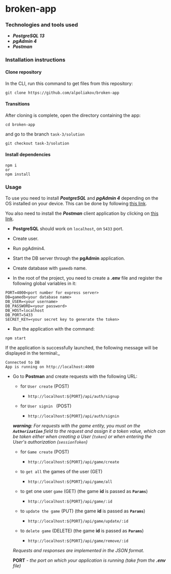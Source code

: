 # broken-app
### Technologies and tools used
- _**PostgreSQL 13**_
- _**pgAdmin 4**_
- _**Postman**_

### Installation instructions
#### Clone repository
In the CLI, run this command to get files from this repository:
````
git clone https://github.com/alpoliakov/broken-app
````
#### Transitions
After cloning is complete, open the directory containing the app:
````
cd broken-app
````
and go to the branch ````task-3/solution````
````
git checkout task-3/solution
````
#### Install dependencies
````
npm i
or
npm install
````

### Usage
To use you need to install _**PostgreSQL**_ and _**pgAdmin 4**_ depending on the OS installed on your device. 
This can be done by following [this link](https://www.enterprisedb.com/downloads/postgresql).

You also need to install the _**Postman**_ client application by clicking on [this link](https://www.getpostman.com/).

- **PostgreSQL** should work on ````localhost````, on ````5433```` port.
- Create user.
- Run pgAdmin4.
- Start the DB server through the **pgAdmin** application.
- Create database with ````gamedb```` name.

- In the root of the project, you need to create a **.env** file and register the following global variables in it:
````
PORT=4000<port number for express server>
DB=gamedb<your database name>
DB_USER=<your username>
DB_PASSWORD=<your password>
DB_HOST=localhost
DB_PORT=5433
SECRET_KEY=<your secret key to generate the token>
````
- Run the application with the command:
````
npm start
````
  If the application is successfully launched, the following message will be displayed in the terminal:_
  ````
  Connected to DB
  App is running on http://localhost:4000
 ````
- Go to **Postman** and create requests with the following URL:
  - for ````User create```` (POST)
    - ````http://localhost:${PORT}/api/auth/signup````
    
  - for ````User signin ```` (POST)
    - ````http://localhost:${PORT}/api/auth/signin````
    
  _**warning:** For requests with the game entity, you must on the **````Authorization````** field to the request and assign it a token value, which can be taken either when creating a User (````token````) or when entering the User's authorization (````sessionToken````)_
  
  - for ````Game create```` (POST)
    - ````http://localhost:${PORT}/api/game/create````
    
  - to ````get all```` the games of the user (GET)
    - ````http://localhost:${PORT}/api/game/all````
    
  - to get one user ````game```` (GET) (the game **id** is passed as **````Params````**)
    - ````http://localhost:${PORT}/api/game/:id````
    
  - to ````update the game```` (PUT) (the game **id** is passed as **````Params````**)
    - ````http://localhost:${PORT}/api/game/update/:id````
    
  - to ````delete game```` (DELETE) (the game **id** is passed as **````Params````**)
    - ````http://localhost:${PORT}/api/game/remove/:id````
    
  _Requests and responses are implemented in the JSON format._ 
  
  **PORT** - _the port on which your application is running (take from the **.env** file)_ 
